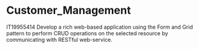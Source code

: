 # Customer_Management
 IT19955414
Develop a rich web-based application using the Form and Grid pattern to perform CRUD 
operations on the selected resource by communicating with RESTful web-service. 
